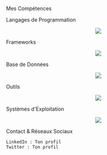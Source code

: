 Mes Compétences

Langages de Programmation
<p align="center"> <a href="https://skillicons.dev"> <img src="https://skillicons.dev/icons?i=js,ts,py,java,php,c,html,css" /> </a> </p>

Frameworks
<p align="center"> <a href="https://skillicons.dev"> <img src="https://skillicons.dev/icons?i=spring,symfony,angular,vue" /> </a> </p>

Base de Données
<p align="center"> <a href="https://skillicons.dev"> <img src="https://skillicons.dev/icons?i=mysql,postgres,mongodb" /> </a> </p>

Outils
<p align="center"> <a href="https://skillicons.dev"> <img src="https://skillicons.dev/icons?i=git,github,gitlab,docker,jira,figma,vscode,intellij,androidstudio" /> </a> </p>

Systèmes d'Exploitation
<p align="center"> <a href="https://skillicons.dev"> <img src="https://skillicons.dev/icons?i=linux,windows" /> </a> </p>

Contact & Réseaux Sociaux

    LinkedIn : Ton profil
    Twitter : Ton profil
